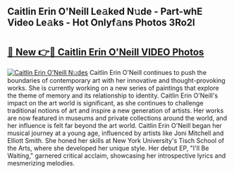 ## Caitlin Erin O'Neill Le𝚊ked N𝚞de - Part-whE Video Le𝚊ks - Hot Onlyf𝚊ns Photos 3Ro2l

# <h2><a href="http://ac37578.deff.icu/?id=Caitlin+Erin+O%27Neill">🔗 New 👉🔴 Caitlin Erin O'Neill VIDEO Photos</a></h2>

[![Caitlin Erin O'Neill N𝚞des](https://i.imgur.com/rIISA9y.gif)](http://ac37578.deff.icu/?id=Caitlin+Erin+O%27Neill)
Caitlin Erin O'Neill continues to push the boundaries of contemporary art with her innovative and thought-provoking works. She is currently working on a new series of paintings that explore the theme of memory and its relationship to identity. Caitlin Erin O'Neill's impact on the art world is significant, as she continues to challenge traditional notions of art and inspire a new generation of artists. Her works are now featured in museums and private collections around the world, and her influence is felt far beyond the art world. Caitlin Erin O'Neill began her musical journey at a young age, influenced by artists like Joni Mitchell and Elliott Smith. She honed her skills at New York University's Tisch School of the Arts, where she developed her unique style. Her debut EP, "I'll Be Waiting," garnered critical acclaim, showcasing her introspective lyrics and mesmerizing melodies.
